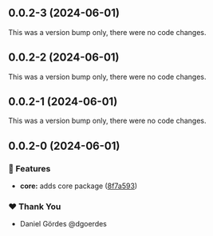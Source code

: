 ## 0.0.2-3 (2024-06-01)

This was a version bump only, there were no code changes.

## 0.0.2-2 (2024-06-01)

This was a version bump only, there were no code changes.

## 0.0.2-1 (2024-06-01)

This was a version bump only, there were no code changes.

## 0.0.2-0 (2024-06-01)


### 🚀 Features

- **core:** adds core package ([8f7a593](https://github.com/overlap-dev/Nimbus/commit/8f7a593))

### ❤️  Thank You

- Daniel Gördes @dgoerdes